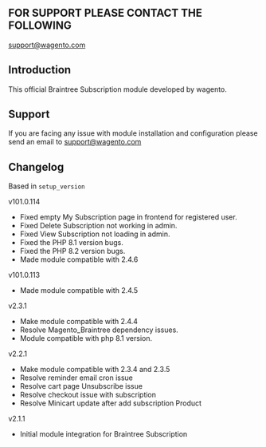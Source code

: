 ## FOR SUPPORT PLEASE CONTACT THE FOLLOWING
support@wagento.com

## Introduction
This official Braintree Subscription module developed by wagento.

## Support
If you are facing any issue with module installation and configuration please send an email to support@wagento.com

## Changelog
Based in `setup_version`

v101.0.114
- Fixed empty My Subscription page in frontend for registered user.
- Fixed Delete Subscription not working in admin.
- Fixed View Subscription not loading in admin.
- Fixed the PHP 8.1 version bugs.
- Fixed the PHP 8.2 version bugs.
- Made module compatible with 2.4.6

v101.0.113 
- Made module compatible with 2.4.5

v2.3.1
- Make module compatible with 2.4.4
- Resolve Magento_Braintree dependency issues.
- Module compatible with php 8.1 version.


v2.2.1
- Make module compatible with 2.3.4 and 2.3.5
- Resolve reminder email cron issue
- Resolve cart page Unsubscribe issue 
- Resolve checkout issue with subscription
- Resolve Minicart update after add subscription Product

v2.1.1
- Initial module integration for Braintree Subscription 
